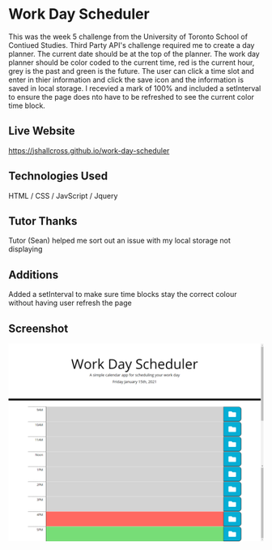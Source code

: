 # Work Day Scheduler
This was the week 5 challenge from the University of Toronto School of Contiued Studies. Third Party API's challenge required me to create a day planner. The current date should be at the top of the planner. The work day planner should be color coded to the current time, red is the current hour, grey is the past and green is the future. The user can click a time slot and enter in thier information and click the save icon and the information is saved in local storage. I recevied a mark of 100% and included a setInterval to ensure the page does nto have to be refreshed to see the current color time block.

## Live Website
 https://jshallcross.github.io/work-day-scheduler

 ## Technologies Used
 HTML / CSS / JavScript / Jquery


## Tutor Thanks
Tutor (Sean) helped me sort out an issue with my local storage not displaying

## Additions
Added a setInterval to make sure time blocks stay the correct colour without having user refresh the page


## Screenshot
![SCreenshot of application](./assets/images/screenshot.png)

